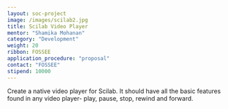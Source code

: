 ```yaml
---
layout: soc-project
image: /images/scilab2.jpg
title: Scilab Video Player
mentor: "Shamika Mohanan"
category: "Development"
weight: 20
ribbon: FOSSEE
application_procedure: "proposal"
contact: "FOSSEE"
stipend: 10000
---
```


Create a native video player for Scilab. It should have all the basic features found in any video player- play, pause, stop, rewind and forward.